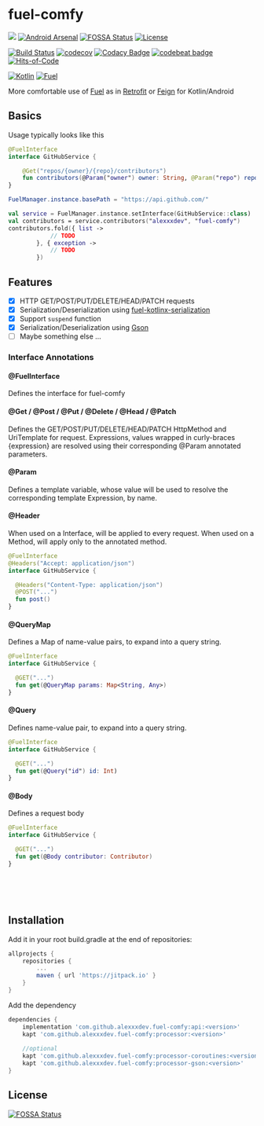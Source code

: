 # fuel-comfy 
[![](https://jitpack.io/v/alexxxdev/fuel-comfy.svg)](https://jitpack.io/#alexxxdev/fuel-comfy)
[![Android Arsenal](https://img.shields.io/badge/Android%20Arsenal-fuel--comfy-brightgreen.svg?style=flat)](https://android-arsenal.com/details/1/7637)
[![FOSSA Status](https://app.fossa.io/api/projects/git%2Bgithub.com%2Falexxxdev%2Ffuel-comfy.svg?type=shield)](https://app.fossa.io/projects/git%2Bgithub.com%2Falexxxdev%2Ffuel-comfy?ref=badge_shield)
[![License](https://img.shields.io/badge/license-Apache%202-4EB1BA.svg?style=flat-flat)](https://www.apache.org/licenses/LICENSE-2.0.html)

[![Build Status](https://travis-ci.org/alexxxdev/fuel-comfy.svg?branch=master)](https://travis-ci.org/alexxxdev/fuel-comfy)
[![codecov](https://codecov.io/gh/alexxxdev/fuel-comfy/branch/master/graph/badge.svg)](https://codecov.io/gh/alexxxdev/fuel-comfy)
[![Codacy Badge](https://api.codacy.com/project/badge/Grade/f3522966b0364e579c71fbed7b04b36a)](https://www.codacy.com/app/alexxxdev/fuel-comfy?utm_source=github.com&amp;utm_medium=referral&amp;utm_content=alexxxdev/fuel-comfy&amp;utm_campaign=Badge_Grade)
[![codebeat badge](https://codebeat.co/badges/f5c150b2-7fd5-4317-980a-d5369f8a39c7)](https://codebeat.co/projects/github-com-alexxxdev-fuel-comfy-master)
[![Hits-of-Code](https://hitsofcode.com/github/alexxxdev/fuel-comfy)](https://hitsofcode.com/view/github/alexxxdev/fuel-comfy)

[![Kotlin](https://img.shields.io/badge/Kotlin-1.3.31-blue.svg)](https://kotlinlang.org)
[![Fuel](https://img.shields.io/badge/Fuel-2.1.0-blue.svg)](https://github.com/kittinunf/fuel)

More comfortable use of [Fuel](https://github.com/kittinunf/fuel) as in [Retrofit](https://square.github.io/retrofit/) or [Feign](https://github.com/OpenFeign/feign) for Kotlin/Android

## Basics

Usage typically looks like this

```kotlin
@FuelInterface
interface GitHubService {

    @Get("repos/{owner}/{repo}/contributors")
    fun contributors(@Param("owner") owner: String, @Param("repo") repo: String): Result<Contributor, Exception>
}

FuelManager.instance.basePath = "https://api.github.com/"

val service = FuelManager.instance.setInterface(GitHubService::class)
val contributors = service.contributors("alexxxdev", "fuel-comfy")
contributors.fold({ list ->
            // TODO
        }, { exception ->
            // TODO
        })

```

## Features

- [x] HTTP GET/POST/PUT/DELETE/HEAD/PATCH requests
- [x] Serialization/Deserialization using [fuel-kotlinx-serialization](https://github.com/kittinunf/fuel/tree/master/fuel-kotlinx-serialization)
- [x] Support `suspend` function
- [x] Serialization/Deserialization using [Gson](https://github.com/google/gson)
- [ ] Maybe something else ...

### Interface Annotations

#### @FuelInterface

Defines the interface for fuel-comfy

#### @Get / @Post / @Put / @Delete / @Head / @Patch

Defines the GET/POST/PUT/DELETE/HEAD/PATCH HttpMethod and UriTemplate for request. Expressions, values wrapped in curly-braces {expression} are resolved using their corresponding @Param annotated parameters.

#### @Param

Defines a template variable, whose value will be used to resolve the corresponding template Expression, by name.

#### @Header

When used on a Interface, will be applied to every request. When used on a Method, will apply only to the annotated method.

```kotlin
@FuelInterface
@Headers("Accept: application/json")
interface GitHubService {

  @Headers("Content-Type: application/json")
  @POST("...")
  fun post()
}
```

#### @QueryMap

Defines a Map of name-value pairs, to expand into a query string.

```kotlin
@FuelInterface
interface GitHubService {

  @GET("...")
  fun get(@QueryMap params: Map<String, Any>)
}
```

#### @Query

Defines name-value pair, to expand into a query string.

```kotlin
@FuelInterface
interface GitHubService {

  @GET("...")
  fun get(@Query("id") id: Int)
}
```

#### @Body	

Defines a request body

```kotlin
@FuelInterface
interface GitHubService {

  @GET("...")
  fun get(@Body contributor: Contributor)
}
```

<br><br><br>
## Installation
Add it in your root build.gradle at the end of repositories:
```groovy
allprojects {
    repositories {
        ...
        maven { url 'https://jitpack.io' }
    }
}
```
Add the dependency
```groovy
dependencies {
    implementation 'com.github.alexxxdev.fuel-comfy:api:<version>'    
    kapt 'com.github.alexxxdev.fuel-comfy:processor:<version>'
    
    //optional
    kapt 'com.github.alexxxdev.fuel-comfy:processor-coroutines:<version>'
    kapt 'com.github.alexxxdev.fuel-comfy:processor-gson:<version>'
}
```

## License
[![FOSSA Status](https://app.fossa.io/api/projects/git%2Bgithub.com%2Falexxxdev%2Ffuel-comfy.svg?type=large)](https://app.fossa.io/projects/git%2Bgithub.com%2Falexxxdev%2Ffuel-comfy?ref=badge_large)
